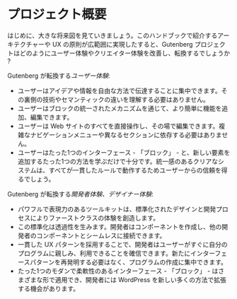 <!--
# Project Overview
-->
# プロジェクト概要

<!-- 
First, let’s look at the big picture. If the architectural and UX principles described here are activated at scale, how will the Gutenberg project improve and transform both users and creators experiences?

How Gutenberg can transform the *user experience*:
-->
はじめに、大きな将来図を見ていきましょう。このハンドブックで紹介するアーキテクチャーや UX の原則が広範囲に実現したすると、Gutenberg プロジェクトはどのようにユーザー体験やクリエイター体験を改善し、転換するでしょうか ?

Gutenberg が転換する*ユーザー体験*:

<!--
* Users can focus on conveying their ideas and information in the way they want without having to understand the underlying technical / semantic distinctions.
* Users can add and edit functionality more easily via the unified mechanism of blocks.
* Everything on a user’s site can be directly manipulated and edited in place without having to rely on traversing complex navigation menus and disparate sections.
* Users only have to learn a single interface — the block — and a single way to add new elements. They will gain the confidence that comes from using a system that feels unified and clear, where everything works in a consistent manner.
-->
* ユーザーはアイデアや情報を自由な方法で伝達することに集中できます。その裏側の技術やセマンティックの違いを理解する必要はありません。
* ユーザーはブロックの統一されたメカニズムを通じて、より簡単に機能を追加、編集できます。
* ユーザーは Web サイトのすべてを直接操作し、その場で編集できます。複雑なナビゲーションメニューや異なるセクションに依存する必要はありません。
* ユーザーはたった1つのインターフェース - 「ブロック」 - と、新しい要素を追加するたった1つの方法を学ぶだけで十分です。統一感のあるクリアなシステムは、すべてが一貫したルールで動作するためユーザーからの信頼を得るでしょう。

<!--
How Gutenberg can transform the *developer and designer experience*:
-->
Gutenberg が転換する*開発者体験、デザイナー体験*:

<!--
* A powerful and expressive toolkit that allows crafting first-class experiences through standardized design and development processes.
* This standardization allows for interoperability — developers can create components that seamlessly connect with components from other developers.
* Relying on consistent UX patterns means developers can be confident their work will be immediately familiar and usable to users and that they don’t have to reinvent interaction patterns. They can focus on their product.
* With one modern, flexible interface, the block, but many ways to bend it, makers have an opportunity to extend WordPress in many new ways.
-->
* パワフルで表現力のあるツールキットは、標準化されたデザインと開発プロセスによりファーストクラスの体験を創造します。
* この標準化は透過性を生みます。開発者はコンポーネントを作成し、他の開発者のコンポーネントとシームレスに接続できます。
* 一貫した UX パターンを採用することで、開発者はユーザーがすぐに自分のプログラムに親しみ、利用できることを確信できます。新たにインターフェースパターンを再発明する必要はなく、プログラムの作成に集中できます。
* たった1つのモダンで柔軟性のあるインターフェース - 「ブロック」 - はさまざまな形で適用でき、開発者には WordPress を新しい多くの方法で拡張する機会があります。

